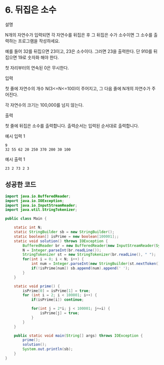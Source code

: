 # 6. 뒤집은 소수

설명

N개의 자연수가 입력되면 각 자연수를 뒤집은 후 그 뒤집은 수가 소수이면 그 소수를 출력하는 프로그램을 작성하세요.

예를 들어 32를 뒤집으면 23이고, 23은 소수이다. 그러면 23을 출력한다. 단 910를 뒤집으면 19로 숫자화 해야 한다.

첫 자리부터의 연속된 0은 무시한다.



입력

첫 줄에 자연수의 개수 N(3<=N<=100)이 주어지고, 그 다음 줄에 N개의 자연수가 주어진다.

각 자연수의 크기는 100,000를 넘지 않는다.



출력

첫 줄에 뒤집은 소수를 출력합니다. 출력순서는 입력된 순서대로 출력합니다.



예시 입력 1 

```
9
32 55 62 20 250 370 200 30 100
```

예시 출력 1

```
23 2 73 2 3
```



## 성공한 코드

~~~java
import java.io.BufferedReader;
import java.io.IOException;
import java.io.InputStreamReader;
import java.util.StringTokenizer;

public class Main {

    static int N;
    static StringBuilder sb = new StringBuilder();
    static boolean[] isPrime = new boolean[100001];;
    static void solution() throws IOException {
        BufferedReader br = new BufferedReader(new InputStreamReader(System.in));
        N = Integer.parseInt(br.readLine());
        StringTokenizer st = new StringTokenizer(br.readLine(), " ");
        for(int i = 0; i < N; i++) {
            int num = Integer.parseInt(new StringBuilder(st.nextToken()).reverse().toString());
            if(!isPrime[num]) sb.append(num).append(' ');
        }
    }

    static void prime() {
        isPrime[0] = isPrime[1] = true;
        for (int i = 2; i < 100001; i++) {
            if(isPrime[i]) continue;

            for(int j = 2*i; j < 100001; j+=i) {
                isPrime[j] = true;
            }
        }
    }

    public static void main(String[] args) throws IOException {
        prime();
        solution();
        System.out.println(sb);
    }
}
~~~

